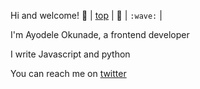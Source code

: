 Hi and welcome! :wave:  | [top](#people--body) | :wave: | `:wave:` |  

I'm Ayodele Okunade, a frontend developer

I write Javascript and python

You can reach me on [twitter](https://twitter.com/Haewigh) 
